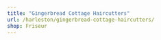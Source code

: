 ```yaml
---
title: "Gingerbread Cottage Haircutters"
url: /harleston/gingerbread-cottage-haircutters/
shop: Friseur
---
```

